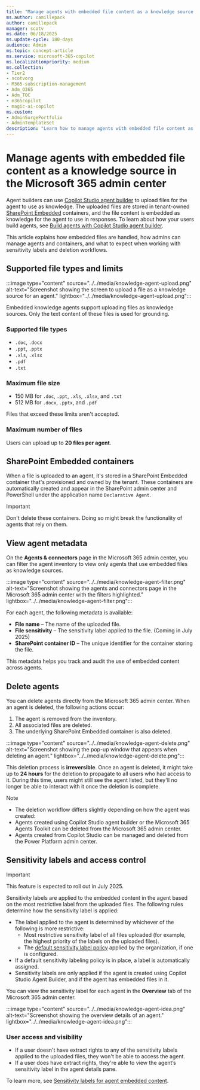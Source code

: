 ```yaml
---
title: "Manage agents with embedded file content as a knowledge source in the Microsoft 365 admin center"
ms.author: camillepack
author: camillepack
manager: scotv
ms.date: 06/18/2025
ms.update-cycle: 180-days
audience: Admin
ms.topic: concept-article
ms.service: microsoft-365-copilot
ms.localizationpriority: medium
ms.collection:
- Tier2
- scotvorg
- M365-subscription-management
- Adm_O365
- Adm_TOC
- m365copilot
- magic-ai-copilot
ms.custom:
- AdminSurgePortfolio
- AdminTemplateSet
description: "Learn how to manage agents with embedded file content as knowledge in the Microsoft 365 admin center, including file uploads, container handling, and sensitivity labels."
---
```


# Manage agents with embedded file content as a knowledge source in the Microsoft 365 admin center

Agent builders can use [Copilot Studio agent builder](/microsoft-365-copilot/extensibility/copilot-studio-agent-builder-build) to upload files for the agent to use as knowledge. The uploaded files are stored in tenant-owned [SharePoint Embedded](/sharepoint/dev/embedded/overview) containers, and the file content is embedded as knowledge for the agent to use in responses. To learn about how your users build agents, see [Build agents with Copilot Studio agent builder](/microsoft-365-copilot/extensibility/copilot-studio-agent-builder-build#embedded-file-content).

This article explains how embedded files are handled, how admins can manage agents and containers, and what to expect when working with sensitivity labels and deletion workflows.

## Supported file types and limits

:::image type="content" source="../../media/knowledge-agent-upload.png" alt-text="Screenshot showing the screen to upload a file as a knowledge source for an agent." lightbox="../../media/knowledge-agent-upload.png":::

Embedded knowledge agents support uploading files as knowledge sources. Only the text content of these files is used for grounding.

### Supported file types

- `.doc`, `.docx`  
- `.ppt`, `.pptx`  
- `.xls`, `.xlsx`  
- `.pdf`  
- `.txt`  

### Maximum file size

- 150 MB for `.doc`, `.ppt`, `.xls`, `.xlsx`, and `.txt`
- 512 MB for `.docx`, `.pptx`, and `.pdf`  

Files that exceed these limits aren't accepted.

### Maximum number of files

Users can upload up to **20 files per agent**.

## SharePoint Embedded containers

When a file is uploaded to an agent, it's stored in a SharePoint Embedded container that's provisioned and owned by the tenant. These containers are automatically created and appear in the SharePoint admin center and PowerShell under the application name `Declarative Agent`.

>[!IMPORTANT]
> Don't delete these containers. Doing so might break the functionality of agents that rely on them.

## View agent metadata

On the **Agents & connectors** page in the Microsoft 365 admin center, you can filter the agent inventory to view only agents that use embedded files as knowledge sources.

:::image type="content" source="../../media/knowledge-agent-filter.png" alt-text="Screenshot showing the agents and connectors page in the Microsoft 365 admin center with the filters highlighted." lightbox="../../media/knowledge-agent-filter.png":::

For each agent, the following metadata is available:

- **File name** – The name of the uploaded file.  
- **File sensitivity** – The sensitivity label applied to the file. (Coming in July 2025)
- **SharePoint container ID** – The unique identifier for the container storing the file.  

This metadata helps you track and audit the use of embedded content across agents.

## Delete agents

You can delete agents directly from the Microsoft 365 admin center. When an agent is deleted, the following actions occur:

1. The agent is removed from the inventory.  
2. All associated files are deleted.  
3. The underlying SharePoint Embedded container is also deleted.  

:::image type="content" source="../../media/knowledge-agent-delete.png" alt-text="Screenshot showing the pop-up window that appears when deleting an agent." lightbox="../../media/knowledge-agent-delete.png":::

This deletion process is **irreversible**. Once an agent is deleted, it might take up to **24 hours** for the deletion to propagate to all users who had access to it. During this time, users might still see the agent listed, but they'll no longer be able to interact with it once the deletion is complete.

>[!NOTE]
>
> - The deletion workflow differs slightly depending on how the agent was created:
> - Agents created using Copilot Studio agent builder or the Microsoft 365 Agents Toolkit can be deleted from the Microsoft 365 admin center.  
> - Agents created from Copilot Studio can be managed and deleted from the Power Platform admin center.

## Sensitivity labels and access control

>[!IMPORTANT]
> This feature is expected to roll out in July 2025.

Sensitivity labels are applied to the embedded content in the agent based on the most restrictive label from the uploaded files. The following rules determine how the sensitivity label is applied:

- The label applied to the agent is determined by whichever of the following is more restrictive:
  - Most restrictive sensitivity label of all files uploaded (for example, the highest priority of the labels on the uploaded files).
  - The [default sensitivity label policy](/purview/default-sensitivity-labels-policies#default-sensitivity-label-policy) applied by the organization, if one is configured.
- If a default sensitivity labeling policy is in place, a label is automatically assigned.  
- Sensitivity labels are only applied if the agent is created using Copilot Studio Agent Builder, and if the agent has embedded files in it.

You can view the sensitivity label for each agent in the **Overview** tab of the Microsoft 365 admin center.

:::image type="content" source="../../media/knowledge-agent-idea.png" alt-text="Screenshot showing the overview details of an agent." lightbox="../../media/knowledge-agent-idea.png":::

### User access and visibility

- If a user doesn't have extract rights to any of the sensitivity labels applied to the uploaded files, they won't be able to access the agent.  
- If a user does have extract rights, they're able to view the agent’s sensitivity label in the agent details pane.  

To learn more, see [Sensitivity labels for agent embedded content](/microsoft-365-copilot/extensibility/copilot-studio-agent-builder-build#sensitivity-labels-for-agent-embedded-content).
